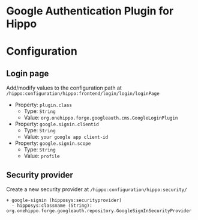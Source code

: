 # Google Authentication Plugin for Hippo

# Configuration
## Login page
Add/modify values to the configuration path at `/hippo:configuration/hippo:frontend/login/login/loginPage`
* Property: `plugin.class`
  * Type: `String`
  * Value: `org.onehippo.forge.googleauth.cms.GoogleLoginPlugin`
* Property: `google.signin.clientid`
  * Type: `String`
  * Value: `your google app client-id`
* Property: `google.signin.scope`
  * Type: `String`
  * Value: `profile`

## Security provider
Create a new security provider at `/hippo:configuration/hippo:security/`
```
+ google-signin (hipposys:securityprovider)
  - hipposys:classname (String): org.onehippo.forge.googleauth.repository.GoogleSignInSecurityProvider
```
